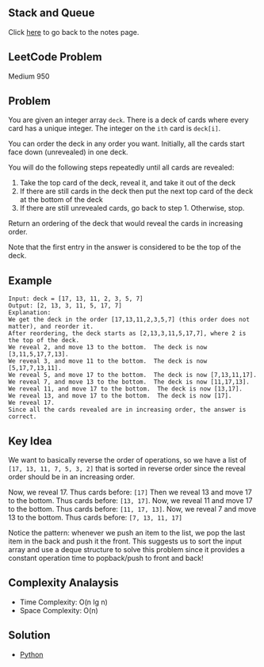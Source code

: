 ## Stack and Queue
Click [here](../notes.md) to go back to the notes page.

## LeetCode Problem
Medium 950

## Problem
You are given an integer array `deck`. There is a deck of cards where every card has a unique integer. The integer on the `ith` card is `deck[i]`.

You can order the deck in any order you want. Initially, all the cards start face down (unrevealed) in one deck.

You will do the following steps repeatedly until all cards are revealed:
1. Take the top card of the deck, reveal it, and take it out of the deck
2. If there are still cards in the deck then put the next top card of the deck at the bottom of the deck
3. If there are still unrevealed cards, go back to step 1. Otherwise, stop.

Return an ordering of the deck that would reveal the cards in increasing order.

Note that the first entry in the answer is considered to be the top of the deck.

## Example
```
Input: deck = [17, 13, 11, 2, 3, 5, 7]
Output: [2, 13, 3, 11, 5, 17, 7]
Explanation:
We get the deck in the order [17,13,11,2,3,5,7] (this order does not matter), and reorder it.
After reordering, the deck starts as [2,13,3,11,5,17,7], where 2 is the top of the deck.
We reveal 2, and move 13 to the bottom.  The deck is now [3,11,5,17,7,13].
We reveal 3, and move 11 to the bottom.  The deck is now [5,17,7,13,11].
We reveal 5, and move 17 to the bottom.  The deck is now [7,13,11,17].
We reveal 7, and move 13 to the bottom.  The deck is now [11,17,13].
We reveal 11, and move 17 to the bottom.  The deck is now [13,17].
We reveal 13, and move 17 to the bottom.  The deck is now [17].
We reveal 17.
Since all the cards revealed are in increasing order, the answer is correct.
```

## Key Idea
We want to basically reverse the order of operations, so we have a list of `[17, 13, 11, 7, 5, 3, 2]` that is sorted in reverse order since the reveal order should be in an increasing order.

Now, we reveal 17. Thus cards before: `[17]`
Then we reveal 13 and move 17 to the bottom. Thus cards before: `[13, 17]`.
Now, we reveal 11 and move 17 to the bottom. Thus cards before: `[11, 17, 13]`.
Now, we reveal 7 and move 13 to the bottom. Thus cards before: `[7, 13, 11, 17]`

Notice the pattern: whenever we push an item to the list, we pop the last item in the back and push it the front. This suggests us to sort the input array and use a deque structure to solve this problem since it provides a constant operation time to popback/push to front and back!

## Complexity Analaysis
- Time Complexity: O(n lg n)
- Space Complexity: O(n)

## Solution
- [Python](./solution.py)